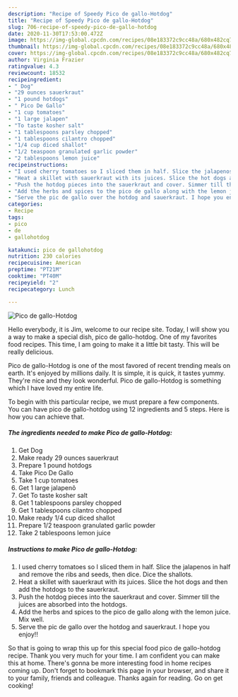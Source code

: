 ```yaml
---
description: "Recipe of Speedy Pico de gallo-Hotdog"
title: "Recipe of Speedy Pico de gallo-Hotdog"
slug: 706-recipe-of-speedy-pico-de-gallo-hotdog
date: 2020-11-30T17:53:00.472Z
image: https://img-global.cpcdn.com/recipes/08e183372c9cc48a/680x482cq70/pico-de-gallo-hotdog-recipe-main-photo.jpg
thumbnail: https://img-global.cpcdn.com/recipes/08e183372c9cc48a/680x482cq70/pico-de-gallo-hotdog-recipe-main-photo.jpg
cover: https://img-global.cpcdn.com/recipes/08e183372c9cc48a/680x482cq70/pico-de-gallo-hotdog-recipe-main-photo.jpg
author: Virginia Frazier
ratingvalue: 4.3
reviewcount: 18532
recipeingredient:
- " Dog"
- "29 ounces sauerkraut"
- "1 pound hotdogs"
- " Pico De Gallo"
- "1 cup tomatoes"
- "1 large jalapen"
- "To taste kosher salt"
- "1 tablespoons parsley chopped"
- "1 tablespoons cilantro chopped"
- "1/4 cup diced shallot"
- "1/2 teaspoon granulated garlic powder"
- "2 tablespoons lemon juice"
recipeinstructions:
- "I used cherry tomatoes so I sliced them in half. Slice the jalapenos in half and remove the ribs and seeds, then dice. Dice the shallots."
- "Heat a skillet with sauerkraut with its juices. Slice the hot dogs and then add the hotdogs to the sauerkraut."
- "Push the hotdog pieces into the sauerkraut and cover. Simmer till the juices are absorbed into the hotdogs."
- "Add the herbs and spices to the pico de gallo along with the lemon juice. Mix well."
- "Serve the pic de gallo over the hotdog and sauerkraut. I hope you enjoy!!"
categories:
- Recipe
tags:
- pico
- de
- gallohotdog

katakunci: pico de gallohotdog 
nutrition: 230 calories
recipecuisine: American
preptime: "PT21M"
cooktime: "PT40M"
recipeyield: "2"
recipecategory: Lunch

---
```



![Pico de gallo-Hotdog](https://img-global.cpcdn.com/recipes/08e183372c9cc48a/680x482cq70/pico-de-gallo-hotdog-recipe-main-photo.jpg)

Hello everybody, it is Jim, welcome to our recipe site. Today, I will show you a way to make a special dish, pico de gallo-hotdog. One of my favorites food recipes. This time, I am going to make it a little bit tasty. This will be really delicious.



Pico de gallo-Hotdog is one of the most favored of recent trending meals on earth. It's enjoyed by millions daily. It is simple, it is quick, it tastes yummy. They're nice and they look wonderful. Pico de gallo-Hotdog is something which I have loved my entire life.


To begin with this particular recipe, we must prepare a few components. You can have pico de gallo-hotdog using 12 ingredients and 5 steps. Here is how you can achieve that.

<!--inarticleads1-->

##### The ingredients needed to make Pico de gallo-Hotdog:

1. Get  Dog
1. Make ready 29 ounces sauerkraut
1. Prepare 1 pound hotdogs
1. Take  Pico De Gallo
1. Take 1 cup tomatoes
1. Get 1 large jalapenõ
1. Get To taste kosher salt
1. Get 1 tablespoons parsley chopped
1. Get 1 tablespoons cilantro chopped
1. Make ready 1/4 cup diced shallot
1. Prepare 1/2 teaspoon granulated garlic powder
1. Take 2 tablespoons lemon juice




<!--inarticleads2-->

##### Instructions to make Pico de gallo-Hotdog:

1. I used cherry tomatoes so I sliced them in half. Slice the jalapenos in half and remove the ribs and seeds, then dice. Dice the shallots.
1. Heat a skillet with sauerkraut with its juices. Slice the hot dogs and then add the hotdogs to the sauerkraut.
1. Push the hotdog pieces into the sauerkraut and cover. Simmer till the juices are absorbed into the hotdogs.
1. Add the herbs and spices to the pico de gallo along with the lemon juice. Mix well.
1. Serve the pic de gallo over the hotdog and sauerkraut. I hope you enjoy!!




So that is going to wrap this up for this special food pico de gallo-hotdog recipe. Thank you very much for your time. I am confident you can make this at home. There's gonna be more interesting food in home recipes coming up. Don't forget to bookmark this page in your browser, and share it to your family, friends and colleague. Thanks again for reading. Go on get cooking!
